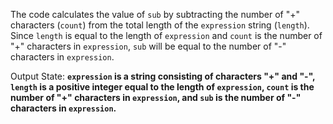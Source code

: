 The code calculates the value of `sub` by subtracting the number of "+" characters (`count`) from the total length of the `expression` string (`length`). Since `length` is equal to the length of `expression` and `count` is the number of "+" characters in `expression`, `sub` will be equal to the number of "-" characters in `expression`.

Output State: **`expression` is a string consisting of characters "+" and "-", `length` is a positive integer equal to the length of `expression`, `count` is the number of "+" characters in `expression`, and `sub` is the number of "-" characters in `expression`.**